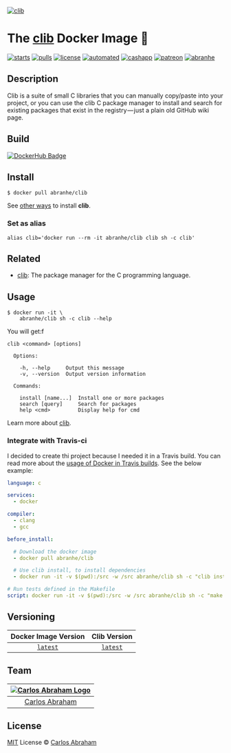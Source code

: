 
[![clib](https://avatars2.githubusercontent.com/u/5657447?s=120)](https://hub.docker.com/r/abranhe/clib)

# The [clib](https://github.com/clibs/clib) Docker Image 🐳

[![starts](https://img.shields.io/docker/stars/abranhe/clib.svg?logo=docker)](https://hub.docker.com/r/abranhe/clib)
[![pulls](https://img.shields.io/docker/pulls/abranhe/clib.svg?logo=docker)](https://hub.docker.com/r/abranhe/clib)
[![license](https://img.shields.io/github/license/abranhe/clib-docker.svg)](https://github.com/abranhe/clib-docker/blob/master/license)
[![automated](https://img.shields.io/docker/automated/abranhe/clib.svg?logo=docker)](https://hub.docker.com/r/abranhe/clib)
[![cashapp](https://cdn.abranhe.com/badges/cash-me.svg)](https://cash.me/$abranhe)
[![patreon](https://cdn.abranhe.com/badges/patreon.svg)](https://patreon.com/abranhe)
[![abranhe](https://abranhe.com/badge.svg)](https://github.com/abranhe)

## Description

Clib is a suite of small C libraries that you can manually copy/paste into your project, or you can use the clib C package manager to install and search for existing packages that exist in the registry — just a plain old GitHub wiki page.

## Build

[![DockerHub Badge](http://dockeri.co/image/abranhe/clib)](https://hub.docker.com/r/abranhe/clib)

## Install

```
$ docker pull abranhe/clib
```

See [other ways][install-clib] to install **clib**.

### Set as alias

```
alias clib='docker run --rm -it abranhe/clib clib sh -c clib'
```

## Related

- [clib][clib]: The package manager for the C programming language.

## Usage

```
$ docker run -it \
    abranhe/clib sh -c clib --help
```

You will get:f

```
clib <command> [options]

  Options:

    -h, --help     Output this message
    -v, --version  Output version information

  Commands:

    install [name...]  Install one or more packages
    search [query]     Search for packages
    help <cmd>         Display help for cmd
```

Learn more about [clib][clib].

### Integrate with Travis-ci

I decided to create thi project because I needed it in a Travis build. You can read more about the [usage of Docker in Travis builds][travis-docker]. See the below example:

```yml
language: c

services:
  - docker

compiler:
  - clang
  - gcc

before_install:

  # Download the docker image
  - docker pull abranhe/clib

  # Use clib install, to install dependencies
  - docker run -it -v $(pwd):/src -w /src abranhe/clib sh -c "clib install"

# Run tests defined in the Makefile
script: docker run -it -v $(pwd):/src -w /src abranhe/clib sh -c "make run-test"
```

## Versioning

| Docker Image Version | Clib Version |
| :-: | :-: |
| [`latest`][docker-latest] | [`latest`][clib] |

## Team

|[![Carlos Abraham Logo][abranhe-img]][abranhe]|
| :-: |
| [Carlos Abraham][abranhe] |

## License

[MIT][license] License © [Carlos Abraham][abranhe]

[abranhe]: https://github.com/abranhe
[abranhe-img]: https://avatars3.githubusercontent.com/u/21347264?s=50
[license]: https://github.com/abranhe/clib-docker/blob/master/license
[clib]: https://github.com/clibs/clib
[install-clib]: https://github.com/clibs/clib/blob/master/Readme.md#installation
[travis-docker]: https://docs.travis-ci.com/user/docker/
[docker-latest]: https://hub.docker.com/r/abranhe/clib/tags/latest
[clib-1.8.1]: https://github.com/clibs/clib/releases/tag/1.8.1